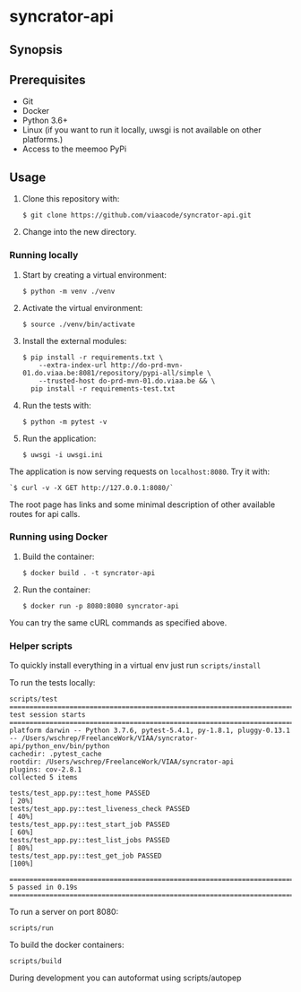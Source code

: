 # syncrator-api

## Synopsis

## Prerequisites

* Git
* Docker
* Python 3.6+
* Linux (if you want to run it locally, uwsgi is not available on other platforms.)
* Access to the meemoo PyPi

## Usage

1. Clone this repository with:

    `$ git clone https://github.com/viaacode/syncrator-api.git`

2. Change into the new directory.

### Running locally

1. Start by creating a virtual environment:

    `$ python -m venv ./venv`

2. Activate the virtual environment:

    `$ source ./venv/bin/activate`

3. Install the external modules:

    ```shell
    $ pip install -r requirements.txt \
        --extra-index-url http://do-prd-mvn-01.do.viaa.be:8081/repository/pypi-all/simple \
        --trusted-host do-prd-mvn-01.do.viaa.be && \
      pip install -r requirements-test.txt
    ```

4. Run the tests with:

    `$ python -m pytest -v`

5. Run the application:

   `$ uwsgi -i uwsgi.ini`

The application is now serving requests on `localhost:8080`. Try it with:

    `$ curl -v -X GET http://127.0.0.1:8080/`

The root page has links and some minimal description of other available routes for api calls.


### Running using Docker

1. Build the container:

   `$ docker build . -t syncrator-api`

2. Run the container:

   `$ docker run -p 8080:8080 syncrator-api`

You can try the same cURL commands as specified above.

### Helper scripts
To quickly install everything in a virtual env just run
``` scripts/install ```

To run the tests locally:
``` 
scripts/test
================================================================================ test session starts ================================================================================
platform darwin -- Python 3.7.6, pytest-5.4.1, py-1.8.1, pluggy-0.13.1 -- /Users/wschrep/FreelanceWork/VIAA/syncrator-api/python_env/bin/python
cachedir: .pytest_cache
rootdir: /Users/wschrep/FreelanceWork/VIAA/syncrator-api
plugins: cov-2.8.1
collected 5 items

tests/test_app.py::test_home PASSED                                                                                                                                           [ 20%]
tests/test_app.py::test_liveness_check PASSED                                                                                                                                 [ 40%]
tests/test_app.py::test_start_job PASSED                                                                                                                                      [ 60%]
tests/test_app.py::test_list_jobs PASSED                                                                                                                                      [ 80%]
tests/test_app.py::test_get_job PASSED                                                                                                                                        [100%]

================================================================================= 5 passed in 0.19s =================================================================================
```

To run a server on port 8080:

``` 
scripts/run 
```

To build the docker containers:

```
scripts/build
```

During development you can autoformat using scripts/autopep

